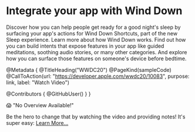 # Integrate your app with Wind Down

Discover how you can help people get ready for a good night's sleep by surfacing your app's actions for Wind Down Shortcuts, part of the new Sleep experience. Learn more about how Wind Down works. Find out how you can build intents that expose features in your app like guided meditations, soothing audio stories, or many other categories. And explore how you can surface those features on someone's device before bedtime.

@Metadata {
   @TitleHeading("WWDC20")
   @PageKind(sampleCode)
   @CallToAction(url: "https://developer.apple.com/wwdc20/10083", purpose: link, label: "Watch Video")

   @Contributors {
      @GitHubUser(<replace this with your GitHub handle>)
   }
}

😱 "No Overview Available!"

Be the hero to change that by watching the video and providing notes! It's super easy:
 [Learn More…](https://wwdcnotes.github.io/WWDCNotes/documentation/wwdcnotes/contributing)
